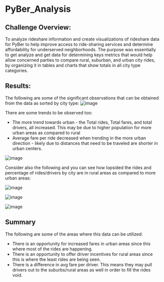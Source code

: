 # PyBer_Analysis

## Challenge Overview:
To analyze rideshare information and create visualizations of rideshare data for PyBer to help improve access to ride-sharing services and determine affordability for underserved neighborhoods. The purpose was essentially to get analyze and get data for determining keys metrics that would help allow concerned parties to compare rural, suburban, and urban city rides, by organizing it in tables and charts that show totals in all city type categories. 

## Results:
The following are some of the significant observations that can be obtained from the data as sorted by city type:
![image](https://user-images.githubusercontent.com/36766602/152900374-84de21e3-1211-493b-a7b6-ce002c61f0ee.png)

There are some trends to be observed too:
- The more trend towards urban - the Total rides, Total fares, and total drivers, all increased. This may be due to higher population for more urban areas as compared to rural
- Average fare per ride decreased when trending in the more urban direction - likely due to distances that need to be traveled are shorter in urban centers.

![image](https://user-images.githubusercontent.com/36766602/152906128-c088d465-b010-480c-b03d-24ad3f41eed7.png)

Consider also the following and you can see how lopsided the rides and percentage of rides/drivers by city are in rural areas as compared to more urban areas:

![image](https://user-images.githubusercontent.com/36766602/152906887-26cf77e3-291b-49f3-b48d-43f4397e7894.png)

![image](https://user-images.githubusercontent.com/36766602/152906966-213edf75-72f6-4cc3-b406-bc934edc2262.png)

![image](https://user-images.githubusercontent.com/36766602/152907021-02efaa4a-7e51-4ea6-96b5-2270c78c2004.png)



## Summary
The following are some of the areas where this data can be utilized:
- There is an opportunity for increased fares in urban areas since this where most of the rides are happening.
- There is an opportunity to offer driver incentives for rural areas since this is where the least rides are being seen.
- There is a difference in avg fare per driver. This means they may pull drivers out to the suburbs/rural areas as well in order to fill the rides void. 
